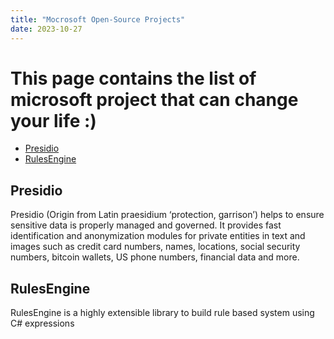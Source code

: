 ```yaml
---
title: "Mocrosoft Open-Source Projects"
date: 2023-10-27
---
```


# This page contains the list of microsoft project that can change your life :)

- [Presidio](https://microsoft.github.io/presidio/)
- [RulesEngine](https://microsoft.github.io/RulesEngine/)


## Presidio

Presidio (Origin from Latin praesidium ‘protection, garrison’) helps to ensure sensitive data is properly managed and governed. It provides fast identification and anonymization modules for private entities in text and images such as credit card numbers, names, locations, social security numbers, bitcoin wallets, US phone numbers, financial data and more.


## RulesEngine

RulesEngine is a highly extensible library to build rule based system using C# expressions

